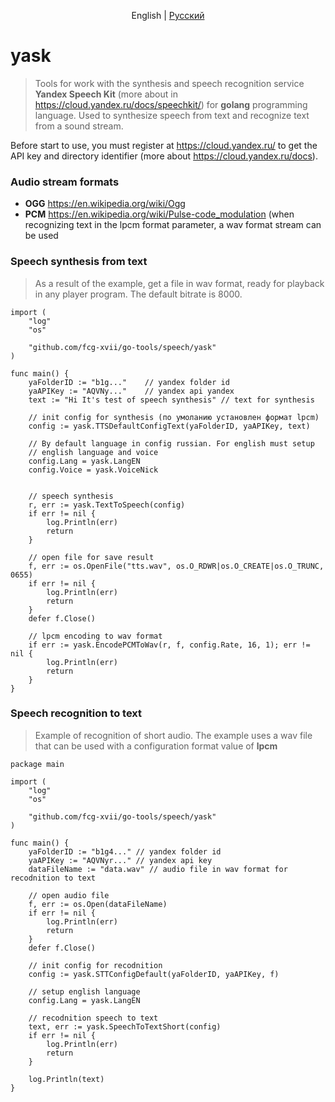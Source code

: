 <p align="center">
  <span>English</span> |
  <a href="README.ru.md">Русский</a>
</p>

# yask
> Tools for work with the synthesis and speech recognition service <b>Yandex Speech Kit</b> (more about in <a href="https://cloud.yandex.ru/docs/speechkit/" target="_blank">https://cloud.yandex.ru/docs/speechkit/</a>) for <b>golang</b> programming language. Used to synthesize speech from text and recognize text from a sound stream.

Before start to use, you must register at <a href="https://cloud.yandex.ru/" target="_blank">https://cloud.yandex.ru/</a> to get the API key and directory identifier (more about <a href="https://cloud.yandex.ru/docs" target="_blank">https://cloud.yandex.ru/docs</a>).

### Audio stream formats
<ul>
    <li><b>OGG</b> <a href="https://ru.wikipedia.org/wiki/Ogg" target="_blank">https://en.wikipedia.org/wiki/Ogg</a></li>
    <li><b>PCM</b> <a href="https://en.wikipedia.org/wiki/Pulse-code_modulation" target="_blank">https://en.wikipedia.org/wiki/Pulse-code_modulation</a> (when recognizing text in the lpcm format parameter, a wav format stream can be used</li>
</ul>

### Speech synthesis from text
> As a result of the example, get a file in wav format, ready for playback in any player program. The default bitrate is 8000.
```golang
import (
	"log"
	"os"

	"github.com/fcg-xvii/go-tools/speech/yask"
)

func main() {
	yaFolderID := "b1g..."    // yandex folder id
	yaAPIKey := "AQVNy..."    // yandex api yandex
	text := "Hi It's test of speech synthesis" // text for synthesis

	// init config for synthesis (по умоланию установлен формат lpcm)
	config := yask.TTSDefaultConfigText(yaFolderID, yaAPIKey, text)

    // By default language in config russian. For english must setup 
    // english language and voice
    config.Lang = yask.LangEN
	config.Voice = yask.VoiceNick


	// speech synthesis
	r, err := yask.TextToSpeech(config)
	if err != nil {
		log.Println(err)
		return
	}

    // open file for save result
	f, err := os.OpenFile("tts.wav", os.O_RDWR|os.O_CREATE|os.O_TRUNC, 0655)
	if err != nil {
		log.Println(err)
		return
	}
	defer f.Close()

    // lpcm encoding to wav format
	if err := yask.EncodePCMToWav(r, f, config.Rate, 16, 1); err != nil {
		log.Println(err)
		return
	}
}
```

### Speech recognition to text
> Example of recognition of short audio. The example uses a wav file that can be used with a configuration format value of <b>lpcm</b>

```golang
package main

import (
	"log"
	"os"

	"github.com/fcg-xvii/go-tools/speech/yask"
)

func main() {
	yaFolderID := "b1g4..." // yandex folder id
	yaAPIKey := "AQVNyr..." // yandex api key
	dataFileName := "data.wav" // audio file in wav format for recodnition to text

    // open audio file
	f, err := os.Open(dataFileName)
	if err != nil {
		log.Println(err)
		return
	}
	defer f.Close()

    // init config for recodnition
	config := yask.STTConfigDefault(yaFolderID, yaAPIKey, f)

    // setup english language
    config.Lang = yask.LangEN

    // recodnition speech to text
	text, err := yask.SpeechToTextShort(config)
	if err != nil {
		log.Println(err)
		return
	}

	log.Println(text)
}
```
